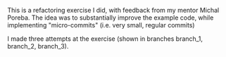 This is a refactoring exercise I did, with feedback from my mentor Michal Poreba.
The idea was to substantially improve the example code, while implementing "micro-commits" (i.e. very small, regular commits)

I made three attempts at the exercise (shown in branches branch_1, branch_2, branch_3).
